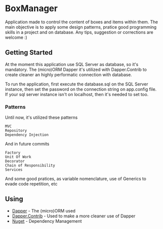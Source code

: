 # BoxManager

Application made to control the content of boxes and items within them. The  main objective is to apply
some design patterns, pratice good programming skills in a project and on database. Any tips, suggestion or
corrections are welcome :) 

## Getting Started

At the moment this application use SQL Server as database, so it's mandatory.
The (micro)ORM Dapper it's utilized with Dapper.Contrib to create cleaner an highly performatic connection with database.

To run the application, first execute the database.sql on the SQL Server instance, then set the password on the
connection string on app.config file. If your sql server instance isn't on localhost, then it's needed to set too.

### Patterns

Until now, it's utilized these patterns

```
MVC
Repository
Dependency Injection
```

And in future commits


```
Factory
Unit Of Work
Decorator
Chain of Responsibility
Services
```

And some good pratices, as variable nomenclature, use of Generics to evade code repetition, etc

## Using

* [Dapper](https://github.com/StackExchange/Dapper) - The (micro)ORM used
* [Dapper.Contrib](https://github.com/StackExchange/Dapper/tree/master/Dapper.Contrib) - Used to make a more cleaner use of Dapper
* [Nuget](https://www.nuget.org/) - Dependency Management
